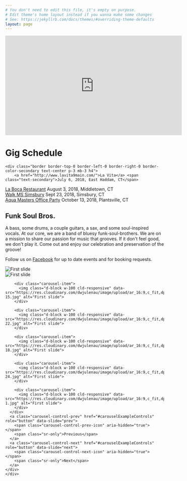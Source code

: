 ```yaml
---
# You don't need to edit this file, it's empty on purpose.
# Edit theme's home layout instead if you wanna make some changes
# See: https://jekyllrb.com/docs/themes/#overriding-theme-defaults
layout: page
---
```


<div class="container">
    <div class="mb-5">
    <div class="embed-responsive embed-responsive-16by9">
        <iframe width="560" height="315" src="https://www.youtube.com/embed/htmetqxpRPQ" frameborder="0" allowfullscreen></iframe>
      </div>
  </div>
  <h1 class="text-center h5">Gig Schedule</h1>
  
    <div class="border border-top-0 border-left-0 border-right-0 border-color-secondary text-center p-3 mb-3 h4">
        <a href="http://www.lavita9main.com/">La Vita</a> <span class="text-secondary">July 6, 2018, East Haddam, CT</span>
  </div>
  <div class="border border-top-0 border-left-0 border-right-0 border-color-secondary text-center p-3 mb-3 h4">
        <a href="http://labocamexican.com">La Boca Restaurant</a> <span class="text-secondary">August 3, 2018, Middletown, CT</span>
  </div>
    <div class="border border-top-0 border-left-0 border-right-0 border-color-secondary text-center p-3 mb-3 h4">
        <a href="http://main.nationalmssociety.org/site/TR/Walk/CTNWalkEvents?pg=entry&fr_id=29751">Walk MS Simsbury</a> <span class="text-secondary">Sept 23, 2018, Simsbury, CT</span>
  </div>
  
  <div class="border border-top-0 border-left-0 border-right-0 border-color-secondary text-center p-3 mb-3 h4">
        <a href="http://aquamastersct.com/">Aqua Masters Office Party</a> <span class="text-secondary">October 13, 2018, Plantsville, CT</span>
  </div>
    
     
  <!-- Three columns of text below the carousel -->
  <div class="row ">
    <div class="col-lg-4 mb-4 mb-lg-4">
      <h2 class="h3">Funk Soul Bros.</h2>
      <p>A bass, some drums, a couple guitars, a sax, and some soul-inspired vocals. At our core, we are a band of bluesy funk-soul-brothers. We are on a mission to share our passion for music that grooves. If it don't feel good, we don't play it. Come out and enjoy our celebration and preservation of the groove!</p>
      <p>Follow us on <a href="https://www.facebook.com/hipjointband/">Facebook</a> for up to date events and for booking requests.</p>
    </div>
    <div class="col-lg-8 mb-4 mb-lg-4">
      <!-- Carousel Goes Here -->
      <div id="carouselExampleControls" class="carousel slide" data-ride="carousel">
      <div class="carousel-inner">
        <div class="carousel-item active">
          <img class="d-block w-100 cld-responsive" data-src="https://res.cloudinary.com/dwjulenau/image/upload/ar_16:9,c_fit,dpr_auto,f_auto,q_auto,w_800/v1520279255/hipjoint/hipjoint_band_final-8.jpg" alt="First slide">   
        </div>
        <div class="carousel-item">
          <img class="d-block w-100 cld-responsive" data-src="https://res.cloudinary.com/dwjulenau/image/upload/ar_16:9,c_fit,dpr_auto,f_auto,q_auto,w_800/v1520279262/hipjoint/hipjoint_band_final-4.jpg" alt="First slide">
        </div>
        
        <div class="carousel-item">
          <img class="d-block w-100 cld-responsive" data-src="https://res.cloudinary.com/dwjulenau/image/upload/ar_16:9,c_fit,dpr_auto,f_auto,q_auto,w_800//v1520279261/hipjoint/hipjoint_band_final-15.jpg" alt="First slide">
        </div>
        
        <div class="carousel-item">
          <img class="d-block w-100 cld-responsive" data-src="https://res.cloudinary.com/dwjulenau/image/upload/ar_16:9,c_fit,dpr_auto,f_auto,q_auto,w_800//v1520279208/hipjoint/hipjoint_band_final-22.jpg" alt="First slide">
        </div>
        
        <div class="carousel-item">
          <img class="d-block w-100 cld-responsive" data-src="https://res.cloudinary.com/dwjulenau/image/upload/ar_16:9,c_fit,dpr_auto,f_auto,q_auto,w_800/v1520279210/hipjoint/hipjoint_band_final-18.jpg" alt="First slide">
        </div>
        
        <div class="carousel-item">
          <img class="d-block w-100 cld-responsive" data-src="https://res.cloudinary.com/dwjulenau/image/upload/ar_16:9,c_fit,dpr_auto,f_auto,q_auto,w_800/v1520279193/hipjoint/hipjoint_band_final-24.jpg" alt="First slide">
        </div>
        
        <div class="carousel-item">
          <img class="d-block w-100 cld-responsive" data-src="https://res.cloudinary.com/dwjulenau/image/upload/ar_16:9,c_fit,dpr_auto,f_auto,q_auto,w_800/v1520279260/hipjoint/hipjoint_band_final-1.jpg" alt="First slide">
        </div>
      </div>
      <a class="carousel-control-prev" href="#carouselExampleControls" role="button" data-slide="prev">
        <span class="carousel-control-prev-icon" aria-hidden="true"></span>
        <span class="sr-only">Previous</span>
      </a>
      <a class="carousel-control-next" href="#carouselExampleControls" role="button" data-slide="next">
        <span class="carousel-control-next-icon" aria-hidden="true"></span>
        <span class="sr-only">Next</span>
      </a>
    </div>
    </div>
  </div>
</div>
